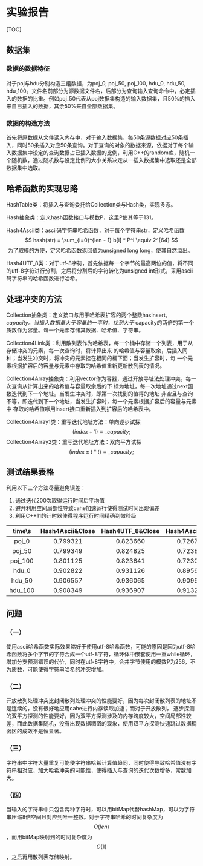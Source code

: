 # 实验报告

[TOC]

## 数据集

### 数据的数据特征

对于poj与hdu分别构造三组数据，为poj_0, poj_50, poj_100, hdu_0, hdu_50, hdu_100。文件名前部分为源数据文件名，后部分为查询输入查询命令中，必定插入的数据的比重。例如poj_50代表从poj数据集构造的输入数据集，且50%的插入来自已插入的数据，其余50%来自全部数据集。

### 数据的构造方法

首先将原数据从文件读入内存中，对于输入数据集，每50条源数据对应50条插入，同时50条插入对应50条查询。对于查询的对象的数据来源，依据对于每个输入数据集中设定的查询数据占已插入数据的比例，利用C++的random库，随机一个随机数，通过随机数与设定比例的大小关系决定从一插入数据集中选取还是全部数据集中选取。

## 哈希函数的实现思路

HashTable类：将插入与查询委托给Collection类与Hash类，实现多态。

Hash抽象类：定义hash函数接口与模数P，这里P使其等于131。

Hash4Ascii类：ascii码字符串哈希函数，对于每个字符串str，定义哈希函数
$$
hash(str) = \sum_{i=0}^{len - 1} b[i] * P^i \equiv 2^{64}
$$
​						  为了取模的方便，定义哈希函数返回值为unsigned long long，使其自然溢出。

Hash4UTF_8类：对于utf-8字符，首先依据每一个字节的最高两位的值，将不同的utf-8字符进行分割，之后将分割后的字符转化为unsigned int形式，采用ascii码字符串的哈希函数进行哈希。

## 处理冲突的方法

Collection抽象类：定义接口与用于哈希表扩容的两个整数hasInsert， _capacity。当插入数据量大于容量的一半时，找到大于_								 capacity的两倍的第一个质数作为容量。每一个元素存储其数据、哈希值、字符串。

Collection4Link类：利用散列表作为哈希表，每一个桶中存储一个列表，用于从存储冲突的元素，每一次查询时，将计算出来								  的哈希值与容量取余，后插入同种；当发生冲突时，将冲突的元素挂在相同的桶下面；当发生扩容时，每								  一个元素根据扩容后的容量与元素中存取的哈希值重新更新散列表的情况。

Collection4Array抽象类：利用vector作为容器，通过开放寻址法处理冲突。每一次查询从计算出来的哈希值与容量取余后的下											标为地址，每一次地址通过next函数迭代到下一个地址。当发生冲突时，即第一次找到的值得的地址											非空且与查询不等，即迭代到下一个地址，当发生扩容时，每一个元素根据扩容后的容量与元素中											存取的哈希值嗲用insert接口重新插入到扩容后的哈希表中。

Collection4Array1类：重写迭代地址方法：单向逐步试探
$$
(index + 1) \equiv \_capacity;
$$
Collection4Array2类：重写迭代地址方法：双向平方试探
$$
(index \pm t * t) \equiv \_capacity;
$$

## 测试结果表格

利用以下三个方法尽量避免误差：

1. 通过迭代200次取得运行时间后平均值
2. 避开利用空间局部性导致cahe加速运行使得测试时间出现偏差
3. 利用C++11的计时器使得程序运行时间精确到微秒级



| time\s  | Hash4Ascii&Close | Hash4UTF_8&Close | Hash4Ascii&Step | Hash4UTF_8&Step | Hash4Ascii&DoubleSquare | Hash4UTF_8&DoubleSquare |
| :-----: | :--------------: | :--------------: | :-------------: | :-------------: | :---------------------: | :---------------------: |
|  poj_0  |     0.799321     |     0.823660     |    0.726715     |    0.744146     |        0.738459         |        0.751950         |
| poj_50  |     0.799349     |     0.824825     |    0.723894     |    0.739042     |        0.734276         |        0.751169         |
| poj_100 |     0.801125     |     0.823641     |    0.723086     |    0.737293     |        0.735677         |        0.751566         |
|  hdu_0  |     0.902822     |     0.931126     |    0.895616     |    0.915244     |        0.874508         |        0.896617         |
| hdu_50  |     0.906557     |     0.936065     |    0.909983     |    0.927354     |        0.882948         |        0.903768         |
| hdu_100 |     0.908349     |     0.936907     |    0.913208     |    0.930527     |        0.882792         |        0.902849         |

## 问题

### （一）

使用ascii哈希函数实际效果略好于使用utf-8哈希函数，可能的原因是因为utf-8哈希函数将多个字节的字符合成一个utf-8字符，循环体中嵌套使用一重while循环，增加分支预测错误的代价，同时在utf-8字符中，合并字节使用的模数P为256，不为质数，可能使得字符串哈希的冲突增加。

### （二）

开放散列处理冲突比封闭散列处理冲突的性能要好，因为每次封闭散列表的地址不是连续的，没有很好地应用cahe进行内存读取加速；而对于开放散列， 逐步探测的双平方探测的性能要好，因为双平方探测涉及的内存跨度较大，空间局部性较差，而此数据集随机，没有出现数据稠密的现象，使用双平方探测快速跳过数据稠密区的成效不是恒显著。

### （三）

字符串中字符大量重复可能使字符串哈希计算值趋同，同时使得导致哈希值没有字符串相对应，加大哈希冲突的可能性，使得插入与查询的迭代次数增多，常数加大。

### （四）

当输入的字符串中只包含两种字符时，可以用bitMap代替hashMap，可以为字符串压缩8倍空间且对应到唯一整数。对于字符串哈希的时间复杂度为$$O(len)$$，而用bitMap映射到的时间复杂度为$$O(1)$$，之后再用散列表存储映射。